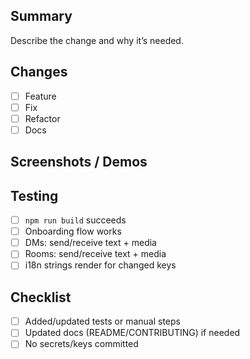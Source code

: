 ## Summary

Describe the change and why it’s needed.

## Changes
- [ ] Feature
- [ ] Fix
- [ ] Refactor
- [ ] Docs

## Screenshots / Demos

## Testing
- [ ] `npm run build` succeeds
- [ ] Onboarding flow works
- [ ] DMs: send/receive text + media
- [ ] Rooms: send/receive text + media
- [ ] i18n strings render for changed keys

## Checklist
- [ ] Added/updated tests or manual steps
- [ ] Updated docs (README/CONTRIBUTING) if needed
- [ ] No secrets/keys committed
